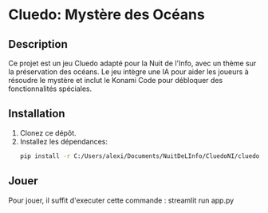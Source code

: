 # Cluedo: Mystère des Océans

## Description
Ce projet est un jeu Cluedo adapté pour la Nuit de l'Info, avec un thème sur la préservation des océans. Le jeu intègre une IA pour aider les joueurs à résoudre le mystère et inclut le Konami Code pour débloquer des fonctionnalités spéciales.

## Installation
1. Clonez ce dépôt.
2. Installez les dépendances:
   ```bash
   pip install -r C:/Users/alexi/Documents/NuitDeLInfo/CluedoNI/cluedo_game/requirements.txt

## Jouer
Pour jouer, il suffit d'executer cette commande : streamlit run app.py
